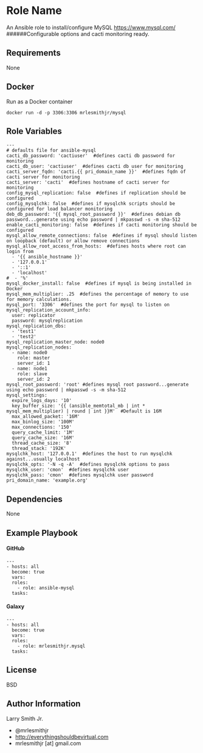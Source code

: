 Role Name
=========

An Ansible role to install/configure MySQL https://www.mysql.com/
######Configurable options and cacti monitoring ready.

Requirements
------------

None

Docker
------
Run as a Docker container  
````
docker run -d -p 3306:3306 mrlesmithjr/mysql
````

Role Variables
--------------

````
---
# defaults file for ansible-mysql
cacti_db_password: 'cactiuser'  #defines cacti db password for monitoring
cacti_db_user: 'cactiuser'  #defines cacti db user for monitoring
cacti_server_fqdn: 'cacti.{{ pri_domain_name }}'  #defines fqdn of cacti server for monitoring
cacti_server: 'cacti'  #defines hostname of cacti server for monitoring
config_mysql_replication: false  #defines if replication should be configured
config_mysqlchk: false  #defines if mysqlchk scripts should be configured for load balancer monitoring
deb_db_password: '{{ mysql_root_password }}'  #defines debian db password...generate using echo password | mkpasswd -s -m sha-512
enable_cacti_monitoring: false  #defines if cacti monitoring should be configured
mysql_allow_remote_connections: false  #defines if mysql should listen on loopback (default) or allow remove connections
mysql_allow_root_access_from_hosts:  #defines hosts where root can login from
  - '{{ ansible_hostname }}'
  - '127.0.0.1'
  - '::1'
  - 'localhost'
#  - '%'
mysql_docker_install: false  #defines if mysql is being installed in Docker
mysql_mem_multiplier: .25  #defines the percentage of memory to use for memory calculations.
mysql_port: '3306'  #defines the port for mysql to listen on
mysql_replication_account_info:
  user: replicator
  password: mysqlreplication
mysql_replication_dbs:
  - 'test1'
  - 'test2'
mysql_replication_master_node: node0
mysql_replication_nodes:
  - name: node0
    role: master
    server_id: 1
  - name: node1
    role: slave
    server_id: 2
mysql_root_password: 'root' #defines mysql root password...generate using echo password | mkpasswd -s -m sha-512
mysql_settings:
  expire_logs_days: '10'
  key_buffer_size: '{{ (ansible_memtotal_mb | int * mysql_mem_multiplier) | round | int }}M'  #Default is 16M
  max_allowed_packet: '16M'
  max_binlog_size: '100M'
  max_connections: '150'
  query_cache_limit: '1M'
  query_cache_size: '16M'
  thread_cache_size: '8'
  thread_stack: '192K'
mysqlchk_host: '127.0.0.1'  #defines the host to run mysqlchk against...usually localhost
mysqlchk_opts: '-N -q -A'  #defines mysqlchk options to pass
mysqlchk_user: 'cmon'  #defines mysqlchk user
mysqlchk_pass: 'cmon'  #defines mysqlchk user password
pri_domain_name: 'example.org'
````

Dependencies
------------

None

Example Playbook
----------------

#### GitHub
````
---
- hosts: all
  become: true
  vars:
  roles:
    - role: ansible-mysql
  tasks:
````
#### Galaxy
````
---
- hosts: all
  become: true
  vars:
  roles:
    - role: mrlesmithjr.mysql
  tasks:
````

License
-------

BSD

Author Information
------------------

Larry Smith Jr.
- @mrlesmithjr
- http://everythingshouldbevirtual.com
- mrlesmithjr [at] gmail.com
